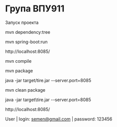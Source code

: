 Група ВПУ911
===============================
Запуск проекта

mvn dependency:tree

mvn spring-boot:run

http://localhost:8085/

mvn compile

mvn package

java -jar target/tire.jar --server.port=8085

mvn clean package

java -jar target\tire.jar --server.port=8085

http://localhost:8085/

User | login: semen@gmail.com | password: 123456